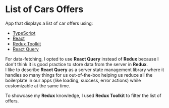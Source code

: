 # List of Cars Offers

App that displays a list of car offers using:

- [TypeScript](https://www.typescriptlang.org/)
- [React](https://reactjs.org/)
- [Redux Toolkit](https://redux-toolkit.js.org/)
- [React Query](https://tanstack.com/query/v4)

For data-fetching, I opted to use **React Query** instead of **Redux** because I don't think it is good practice to store data from the server in **Redux**.  
I like to describe **React Query** as a server state management library where it handles so many things for us out-of-the-box helping us reduce all the boilerplate in our apps (like loading, success, error actions) while customizable at the same time.

To showcase my **Redux** knowledge, I used **Redux Toolkit** to filter the list of offers.
